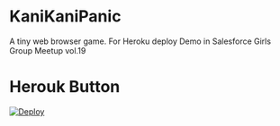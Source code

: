 # KaniKaniPanic
A tiny web browser game. For Heroku deploy Demo in Salesforce Girls Group Meetup vol.19

# Herouk Button
[![Deploy](https://www.herokucdn.com/deploy/button.svg)](https://heroku.com/deploy)
